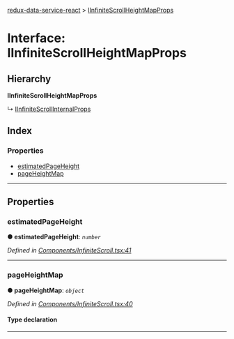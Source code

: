 [redux-data-service-react](../README.md) > [IInfiniteScrollHeightMapProps](../interfaces/iinfinitescrollheightmapprops.md)

# Interface: IInfiniteScrollHeightMapProps

## Hierarchy

**IInfiniteScrollHeightMapProps**

↳  [IInfiniteScrollInternalProps](iinfinitescrollinternalprops.md)

## Index

### Properties

* [estimatedPageHeight](iinfinitescrollheightmapprops.md#estimatedpageheight)
* [pageHeightMap](iinfinitescrollheightmapprops.md#pageheightmap)

---

## Properties

<a id="estimatedpageheight"></a>

###  estimatedPageHeight

**● estimatedPageHeight**: *`number`*

*Defined in [Components/InfiniteScroll.tsx:41](https://github.com/Rediker-Software/redux-data-service-react/blob/bc21036/src/Components/InfiniteScroll.tsx#L41)*

___
<a id="pageheightmap"></a>

###  pageHeightMap

**● pageHeightMap**: *`object`*

*Defined in [Components/InfiniteScroll.tsx:40](https://github.com/Rediker-Software/redux-data-service-react/blob/bc21036/src/Components/InfiniteScroll.tsx#L40)*

#### Type declaration

[key: `string`]: `number`

___

